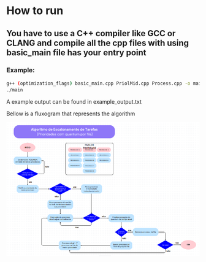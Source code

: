 # How to run

## You have to use a C++ compiler like GCC or CLANG and compile all the cpp files with using basic_main file has your entry point

### Example:

```bash
g++ (optimization_flags) basic_main.cpp PriolMid.cpp Process.cpp -o main
./main

```

A example output can be found in example_output.txt

Bellow is a fluxogram that represents the algorithm

![Fluxograma do algoritmo](./fluxogram.png)